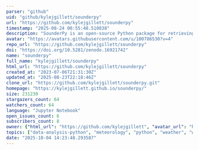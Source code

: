 ```yaml
---
parser: "github"
uid: "github/kylejgillett/sounderpy"
url: "https://github.com/kylejgillett/sounderpy"
timestamp: "2025-08-24 00:55:48.510838"
description: "SounderPy is an open-source Python package for retrieving, processing, and visualizing atmospheric sounding data."
avatar: "https://avatars.githubusercontent.com/u/100786530?v=4"
repo_url: "https://github.com/kylejgillett/sounderpy"
doi: "https://doi.org/10.5281/zenodo.16921742"
name: "sounderpy"
full_name: "kylejgillett/sounderpy"
html_url: "https://github.com/kylejgillett/sounderpy"
created_at: "2023-07-06T21:31:30Z"
updated_at: "2025-08-23T22:18:46Z"
clone_url: "https://github.com/kylejgillett/sounderpy.git"
homepage: "https://kylejgillett.github.io/sounderpy/"
size: 231230
stargazers_count: 64
watchers_count: 64
language: "Jupyter Notebook"
open_issues_count: 6
subscribers_count: 8
owner: {"html_url": "https://github.com/kylejgillett", "avatar_url": "https://avatars.githubusercontent.com/u/100786530?v=4", "login": "kylejgillett", "type": "User"}
topics: ["data-analysis-python", "meteorology", "python", "weather", "weather-data", "atmospheric-science", "atmospheric-sciences"]
date: "2025-10-04 14:23:48.293587"
---
```

